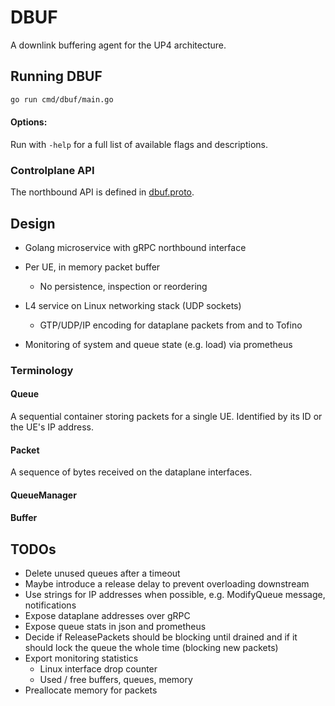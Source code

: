 <!--
Copyright 2020-present Open Networking Foundation
SPDX-License-Identifier: LicenseRef-ONF-Member-1.0
-->

# DBUF
A downlink buffering agent for the UP4 architecture.

## Running DBUF

```bash
go run cmd/dbuf/main.go
```

#### Options:

Run with `-help` for a full list of available flags and descriptions.

### Controlplane API

The northbound API is defined in [dbuf.proto](api/dbuf.proto).

## Design

- Golang microservice with gRPC northbound interface

- Per UE, in memory packet buffer
  - No persistence, inspection or reordering

- L4 service on Linux networking stack (UDP sockets)
  - GTP/UDP/IP encoding for dataplane packets from and to Tofino

- Monitoring of system and queue state (e.g. load) via prometheus

### Terminology

#### Queue

A sequential container storing packets for a single UE. Identified by its ID or the UE's IP address.

#### Packet

A sequence of bytes received on the dataplane interfaces. 

#### QueueManager

#### Buffer

## TODOs
 - Delete unused queues after a timeout
 - Maybe introduce a release delay to prevent overloading downstream
 - Use strings for IP addresses when possible, e.g. ModifyQueue message, notifications
 - Expose dataplane addresses over gRPC
 - Expose queue stats in json and prometheus
 - Decide if ReleasePackets should be blocking until drained and if it should lock the queue the whole time (blocking new packets)
 - Export monitoring statistics
    - Linux interface drop counter
    - Used / free buffers, queues, memory
 - Preallocate memory for packets
